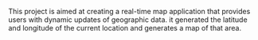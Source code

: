 This project is aimed at creating a real-time map application that provides users with dynamic updates of geographic data. it generated the latitude and longitude of the current location and generates a map of that area.
